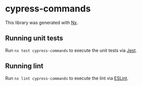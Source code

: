 # cypress-commands

This library was generated with [Nx](https://nx.dev).

## Running unit tests

Run `nx test cypress-commands` to execute the unit tests via [Jest](https://jestjs.io).

## Running lint

Run `nx lint cypress-commands` to execute the lint via [ESLint](https://eslint.org/).

